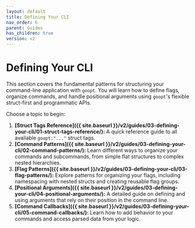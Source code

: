 ```yaml
---
layout: default
title: Defining Your CLI
nav_order: 6
parent: Guides
has_children: true
version: v2
---
```


# Defining Your CLI

This section covers the fundamental patterns for structuring your command-line application with `goopt`. You will learn how to define flags, organize commands, and handle positional arguments using `goopt`'s flexible struct-first and programmatic APIs.

Choose a topic to begin:

1.  **[Struct Tags Reference]({{ site.baseurl }}/v2/guides/03-defining-your-cli/01-struct-tags-reference/):** A quick reference guide to all available `goopt:"..."` struct tags.
2.  **[Command Patterns]({{ site.baseurl }}/v2/guides/03-defining-your-cli/02-command-patterns/):** Learn different ways to organize your commands and subcommands, from simple flat structures to complex nested hierarchies.
3.  **[Flag Patterns]({{ site.baseurl }}/v2/guides/03-defining-your-cli/03-flag-patterns/):** Explore patterns for organizing your flags, including namespacing with nested structs and creating reusable flag groups.
4.  **[Positional Arguments]({{ site.baseurl }}/v2/guides/03-defining-your-cli/04-positional-arguments/):** A detailed guide on defining and using arguments that rely on their position in the command line.
5.  **[Command Callbacks]({{ site.baseurl }}/v2/guides/03-defining-your-cli/05-command-callbacks/):** Learn how to add behavior to your commands and access parsed data from your logic.